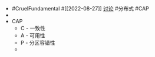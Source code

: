 - #CruelFundamental #[[2022-08-27]] [讨论](https://github.com/CYZH1307/CruelFundamental/tree/main/homework/202208/27) #分布式 #CAP
-
- CAP
	- C - 一致性
	- A - 可用性
	- P - 分区容错性
	-